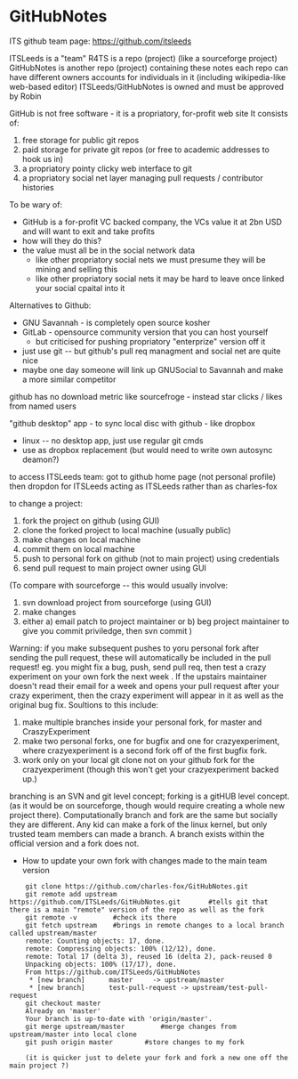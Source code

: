 # GitHubNotes


ITS github team page:
https://github.com/itsleeds

ITSLeeds is a "team"
	R4TS is a repo (project) (like a sourceforge project)
	GitHubNotes is another repo (project) containing these notes
	each repo can have different owners
	accounts for individuals in it (including wikipedia-like web-based editor)
	ITSLeeds/GitHubNotes is owned and must be approved by Robin

GitHub is not free software - it is a propriatory, for-profit web site
It consists of:
  1. free storage for public git repos
  2. paid storage for private git repos (or free to academic addresses to hook us in)
  3. a propriatory pointy clicky web interface to git
  4. a propriatory social net layer managing pull requests / contributor histories

To be wary of:
  - GitHub is a for-profit VC backed company, the VCs value it at 2bn USD and will want to exit and take profits
  - how will they do this?
  - the value must all be in the social network data 
    - like other propriatory social nets we must presume they will be mining and selling this
    - like other propriatory social nets it may be hard to leave once linked your social cpaital into it

Alternatives to Github:
  - GNU Savannah - is completely open source kosher
  - GitLab - opensource community version that you can host yourself
    - but criticised for pushing propriatory "enterprize" version off it
  - just use git -- but github's pull req managment and social net are quite nice
  - maybe one day someone will link up GNUSocial to Savannah and make a more similar competitor


github has no download metric like sourcefroge - instead star clicks / likes from named users

"github desktop" app - to sync local disc with github - like dropbox
  - linux -- no desktop app, just use regular git cmds
  - use as dropbox replacement (but would need to write own autosync deamon?)

to access ITSLeeds team:
got to github home page (not personal profile) then dropdon for ITSLeeds
	acting as ITSLeeds rather than as charles-fox 

to change a project:
  1. fork the project on github (using GUI)
  2. clone the forked project to local machine (usually public)
  3. make changes on local machine
  4. commit them on local machine
  5. push to personal fork on github (not to main project) using credentials
  6. send pull request to main project owner using GUI

(To compare with sourceforge -- this would usually involve:
  1. svn download project from sourceforge (using GUI)
  2. make changes
  3. either 
    a) email patch to project maintainer or
    b) beg project maintainer to give you commit priviledge, then svn commit 
)


Warning: if you make subsequent pushes to yoru personal fork after sending the pull request, these will automatically be included in the pull request!  eg. you might fix a bug, push, send pull req, then test a crazy experiment on your own fork the next week . If the upstairs maintainer doesn't read their email for a week and opens your pull request after your crazy experiment, then the crazy experiment will appear in it as well as the original bug fix.   Soultions to this include:
   1. make multiple branches inside your personal fork, for master and CraszyExperiment
   2. make two personal forks, one for bugfix and one for crazyexperiment, where crazyexperiment is a second fork off of the first bugfix fork.
   3. work only on your local git clone not on your github fork for the crazyexperiment (though this won't get your crazyexperiment backed up.)

branching is an SVN and git level concept; forking is a gitHUB level concept. (as it would be on sourceforge, though would require creating a whole new project there). Computationally branch and fork are the same but socially they are different. Any kid can make a fork of the linux kernel, but only trusted team members can made a branch. A branch exists within the official version and a fork does not.




* How to update your own fork with changes made to the main team version

```
	git clone https://github.com/charles-fox/GitHubNotes.git
	git remote add upstream https://github.com/ITSLeeds/GitHubNotes.git       #tells git that there is a main "remote" version of the repo as well as the fork
	git remote -v         #check its there
	git fetch upstream    #brings in remote changes to a local branch called upstream/master
	remote: Counting objects: 17, done.
	remote: Compressing objects: 100% (12/12), done.
	remote: Total 17 (delta 3), reused 16 (delta 2), pack-reused 0
	Unpacking objects: 100% (17/17), done.
	From https://github.com/ITSLeeds/GitHubNotes
	 * [new branch]      master     -> upstream/master
	 * [new branch]      test-pull-request -> upstream/test-pull-request
	git checkout master
	Already on 'master'
	Your branch is up-to-date with 'origin/master'.
	git merge upstream/master         #merge changes from upstream/master into local clone
	git push origin master		  #store changes to my fork

	(it is quicker just to delete your fork and fork a new one off the main project ?)
```

